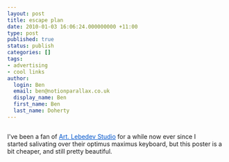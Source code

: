 ```yaml
---
layout: post
title: escape plan
date: 2010-01-03 16:06:24.000000000 +11:00
type: post
published: true
status: publish
categories: []
tags:
- advertising
- cool links
author:
  login: Ben
  email: ben@notionparallax.co.uk
  display_name: Ben
  first_name: Ben
  last_name: Doherty
---
```

<p><a href="http://store.artlebedev.com/interior/posters/evacuation-plan/"><img src="{{ site.baseurl }}/assets/7ie6n9un.jpg" alt="" /></a></p>
<p>I've been a fan of <a style="color: #0055cc;" href="http://www.artlebedev.com/">Art. Lebedev Studio</a> for a while now ever since I started salivating over their optimus maximus keyboard, but this poster is a bit cheaper, and still pretty beautiful.</p>
<p><a href="http://store.artlebedev.com/interior/posters/evacuation-plan/"><img src="{{ site.baseurl }}/assets/evacuation-plan-night-store.jpg" alt="" /></a></p>
